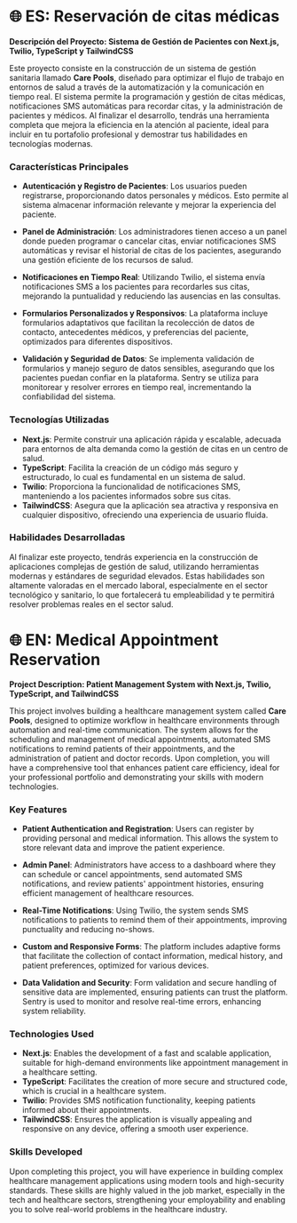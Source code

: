 # 🌐 ES: Reservación de citas médicas

**Descripción del Proyecto: Sistema de Gestión de Pacientes con Next.js, Twilio, TypeScript y TailwindCSS**

Este proyecto consiste en la construcción de un sistema de gestión sanitaria llamado **Care Pools**, diseñado para optimizar el flujo de trabajo en entornos de salud a través de la automatización y la comunicación en tiempo real. El sistema permite la programación y gestión de citas médicas, notificaciones SMS automáticas para recordar citas, y la administración de pacientes y médicos. Al finalizar el desarrollo, tendrás una herramienta completa que mejora la eficiencia en la atención al paciente, ideal para incluir en tu portafolio profesional y demostrar tus habilidades en tecnologías modernas.

### Características Principales

- **Autenticación y Registro de Pacientes**: Los usuarios pueden registrarse, proporcionando datos personales y médicos. Esto permite al sistema almacenar información relevante y mejorar la experiencia del paciente.
- **Panel de Administración**: Los administradores tienen acceso a un panel donde pueden programar o cancelar citas, enviar notificaciones SMS automáticas y revisar el historial de citas de los pacientes, asegurando una gestión eficiente de los recursos de salud.

- **Notificaciones en Tiempo Real**: Utilizando Twilio, el sistema envía notificaciones SMS a los pacientes para recordarles sus citas, mejorando la puntualidad y reduciendo las ausencias en las consultas.

- **Formularios Personalizados y Responsivos**: La plataforma incluye formularios adaptativos que facilitan la recolección de datos de contacto, antecedentes médicos, y preferencias del paciente, optimizados para diferentes dispositivos.

- **Validación y Seguridad de Datos**: Se implementa validación de formularios y manejo seguro de datos sensibles, asegurando que los pacientes puedan confiar en la plataforma. Sentry se utiliza para monitorear y resolver errores en tiempo real, incrementando la confiabilidad del sistema.

### Tecnologías Utilizadas

- **Next.js**: Permite construir una aplicación rápida y escalable, adecuada para entornos de alta demanda como la gestión de citas en un centro de salud.
- **TypeScript**: Facilita la creación de un código más seguro y estructurado, lo cual es fundamental en un sistema de salud.
- **Twilio**: Proporciona la funcionalidad de notificaciones SMS, manteniendo a los pacientes informados sobre sus citas.
- **TailwindCSS**: Asegura que la aplicación sea atractiva y responsiva en cualquier dispositivo, ofreciendo una experiencia de usuario fluida.

### Habilidades Desarrolladas

Al finalizar este proyecto, tendrás experiencia en la construcción de aplicaciones complejas de gestión de salud, utilizando herramientas modernas y estándares de seguridad elevados. Estas habilidades son altamente valoradas en el mercado laboral, especialmente en el sector tecnológico y sanitario, lo que fortalecerá tu empleabilidad y te permitirá resolver problemas reales en el sector salud.

#

# 🌐 EN: Medical Appointment Reservation

**Project Description: Patient Management System with Next.js, Twilio, TypeScript, and TailwindCSS**

This project involves building a healthcare management system called **Care Pools**, designed to optimize workflow in healthcare environments through automation and real-time communication. The system allows for the scheduling and management of medical appointments, automated SMS notifications to remind patients of their appointments, and the administration of patient and doctor records. Upon completion, you will have a comprehensive tool that enhances patient care efficiency, ideal for your professional portfolio and demonstrating your skills with modern technologies.

### Key Features

- **Patient Authentication and Registration**: Users can register by providing personal and medical information. This allows the system to store relevant data and improve the patient experience.
- **Admin Panel**: Administrators have access to a dashboard where they can schedule or cancel appointments, send automated SMS notifications, and review patients' appointment histories, ensuring efficient management of healthcare resources.

- **Real-Time Notifications**: Using Twilio, the system sends SMS notifications to patients to remind them of their appointments, improving punctuality and reducing no-shows.

- **Custom and Responsive Forms**: The platform includes adaptive forms that facilitate the collection of contact information, medical history, and patient preferences, optimized for various devices.

- **Data Validation and Security**: Form validation and secure handling of sensitive data are implemented, ensuring patients can trust the platform. Sentry is used to monitor and resolve real-time errors, enhancing system reliability.

### Technologies Used

- **Next.js**: Enables the development of a fast and scalable application, suitable for high-demand environments like appointment management in a healthcare setting.
- **TypeScript**: Facilitates the creation of more secure and structured code, which is crucial in a healthcare system.
- **Twilio**: Provides SMS notification functionality, keeping patients informed about their appointments.
- **TailwindCSS**: Ensures the application is visually appealing and responsive on any device, offering a smooth user experience.

### Skills Developed

Upon completing this project, you will have experience in building complex healthcare management applications using modern tools and high-security standards. These skills are highly valued in the job market, especially in the tech and healthcare sectors, strengthening your employability and enabling you to solve real-world problems in the healthcare industry.
